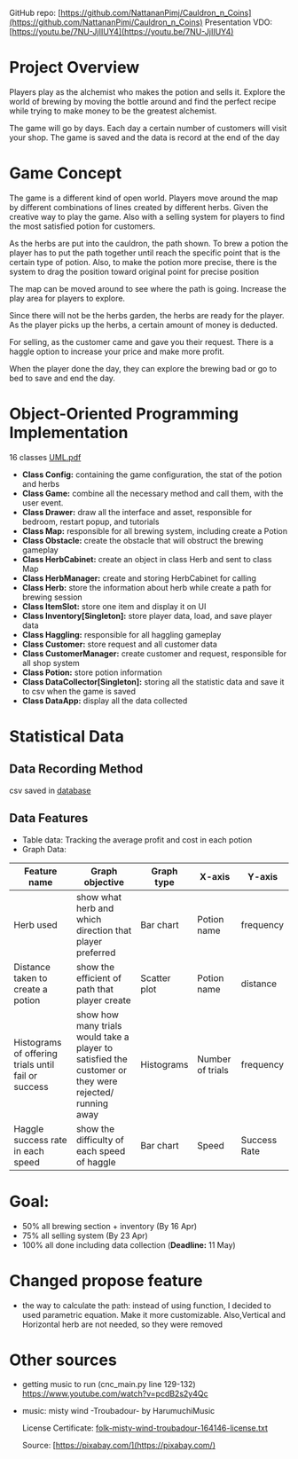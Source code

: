 GitHub repo: [https://github.com/NattananPimj/Cauldron_n_Coins](https://github.com/NattananPimj/Cauldron_n_Coins)
Presentation VDO: [https://youtu.be/7NU-JjIIUY4](https://youtu.be/7NU-JjIIUY4)

# Project Overview
Players play as the alchemist who makes the potion and sells it. Explore the world of brewing by moving the bottle around and find the perfect recipe while trying to make money to be the greatest alchemist.

The game will go by days. Each day a certain number of customers will visit your shop. The game is saved and the data is record at the end of the day

# Game Concept

The game is a different kind of open world. Players move around the map by different combinations of lines created by different herbs. Given the creative way to play the game. Also with a selling system for players to find the most satisfied potion for customers.

As the herbs are put into the cauldron, the path shown. To brew a potion the player has to put the path together until reach the specific point that is the certain type of potion. Also, to make the potion more precise, there is the system to drag the position toward original point for precise position

The map can be moved around to see where the path is going. Increase the play area for players to explore.

Since there will not be the herbs garden, the herbs are ready for the player. As the player picks up the herbs, a certain amount of money is deducted.

For selling, as the customer came and gave you their request. There is a haggle option to increase your price and make more profit.

When the player done the day, they can explore the brewing bad or go to bed to save and end the day.

# Object-Oriented Programming Implementation
16 classes [UML.pdf](6710545601%20UML%20class.pdf)
- **Class Config:** containing the game configuration, the stat of the potion and herbs
- **Class Game:** combine all the necessary method and call them, with the user event.
- **Class Drawer:** draw all the interface and asset, responsible for bedroom, restart popup, and tutorials
- **Class Map:** responsible for all brewing system, including create a Potion
- **Class Obstacle:** create the obstacle that will obstruct the brewing gameplay
- **Class HerbCabinet:** create an object in class Herb and sent to class Map
- **Class HerbManager:** create and storing HerbCabinet for calling
- **Class Herb:** store the information about herb while create a path for brewing session
- **Class ItemSlot:** store one item and display it on UI
- **Class Inventory[Singleton]:** store player data, load, and save player data
- **Class Haggling:** responsible for all haggling gameplay
- **Class Customer:** store request and all customer data
- **Class CustomerManager:** create customer and request, responsible for all shop system
- **Class Potion:** store potion information
- **Class DataCollector[Singleton]:** storing all the statistic data and save it to csv when the game is saved
- **Class DataApp:** display all the data collected


# Statistical Data
## Data Recording Method
csv saved in [database](database)
## Data Features
- Table data: Tracking the average profit and cost in each potion
- Graph Data:

| Feature name                                        | Graph objective                                                                                        | Graph type   | X-axis           | Y-axis       |
|-----------------------------------------------------|--------------------------------------------------------------------------------------------------------|--------------|------------------|--------------|
| Herb used                                           | show what herb and which direction that player preferred                                               | Bar chart    | Potion name      | frequency    |
| Distance taken to create a potion                   | show the efficient of path that player create                                                          | Scatter plot | Potion name      | distance     |
| Histograms of offering trials until fail or success | show how many trials would take a player to satisfied the customer or they were rejected/ running away | Histograms   | Number of trials | frequency    |
| Haggle success rate in each speed                   | show the difficulty of each speed of haggle                                                            | Bar chart    | Speed            | Success Rate |

# Goal:
- 50% all brewing section + inventory (By 16 Apr)
- 75% all selling system (By 23 Apr)
- 100% all done including data collection (**Deadline:** 11 May)

# Changed propose feature
- the way to calculate the path: instead of using function, I decided to used parametric equation. Make it more customizable.
 Also,Vertical and Horizontal herb are not needed, so they were removed

# Other sources
- getting music to run (cnc_main.py line 129-132)
    https://www.youtube.com/watch?v=pcdB2s2y4Qc

- music: misty wind -Troubadour- by HarumuchiMusic

    License Certificate: [folk-misty-wind-troubadour-164146-license.txt](Music%2Ffolk-misty-wind-troubadour-164146-license.txt)

    Source: [https://pixabay.com/](https://pixabay.com/)